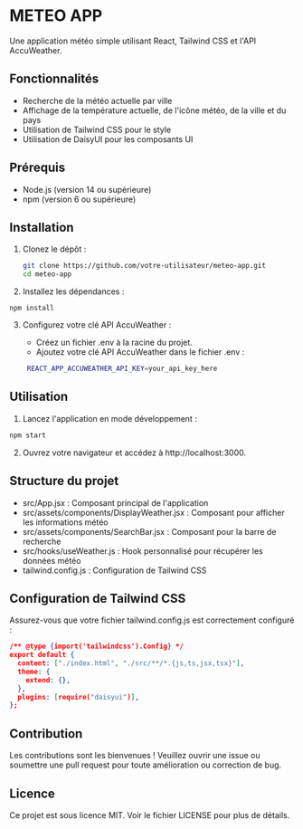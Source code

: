 # METEO APP

Une application météo simple utilisant React, Tailwind CSS et l'API AccuWeather.

## Fonctionnalités

- Recherche de la météo actuelle par ville
- Affichage de la température actuelle, de l'icône météo, de la ville et du pays
- Utilisation de Tailwind CSS pour le style
- Utilisation de DaisyUI pour les composants UI

## Prérequis

- Node.js (version 14 ou supérieure)
- npm (version 6 ou supérieure)

## Installation

1. Clonez le dépôt :

   ```bash
   git clone https://github.com/votre-utilisateur/meteo-app.git
   cd meteo-app
   ```

2. Installez les dépendances :

```
npm install
```

3. Configurez votre clé API AccuWeather :

   - Créez un fichier .env à la racine du projet.
   - Ajoutez votre clé API AccuWeather dans le fichier .env :

   ```bash
    REACT_APP_ACCUWEATHER_API_KEY=your_api_key_here
   ```

## Utilisation

1. Lancez l'application en mode développement :

```bash
npm start
```

2. Ouvrez votre navigateur et accédez à http://localhost:3000.

## Structure du projet

- src/App.jsx : Composant principal de l'application
- src/assets/components/DisplayWeather.jsx : Composant pour afficher les informations météo
- src/assets/components/SearchBar.jsx : Composant pour la barre de recherche
- src/hooks/useWeather.js : Hook personnalisé pour récupérer les données météo
- tailwind.config.js : Configuration de Tailwind CSS

## Configuration de Tailwind CSS

Assurez-vous que votre fichier tailwind.config.js est correctement configuré :

```json
/** @type {import('tailwindcss').Config} */
export default {
  content: ["./index.html", "./src/**/*.{js,ts,jsx,tsx}"],
  theme: {
    extend: {},
  },
  plugins: [require("daisyui")],
};
```

## Contribution

Les contributions sont les bienvenues ! Veuillez ouvrir une issue ou soumettre une pull request pour toute amélioration ou correction de bug.

## Licence

Ce projet est sous licence MIT. Voir le fichier LICENSE pour plus de détails.
